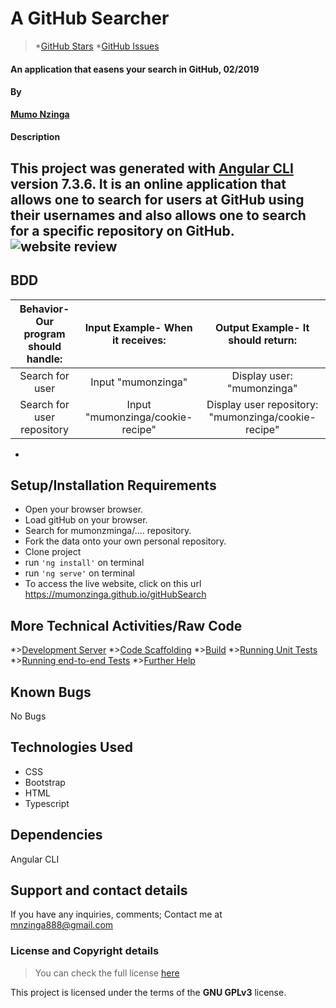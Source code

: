 #  A GitHub Searcher
>*[GitHub Stars](https://github.com/mumonzinga/github-search/stargazers) *[GitHub Issues](https://github.com/mumonzinga/github-search/issues)

#### An application that easens your search in GitHub, 02/2019

#### By 
**[Mumo Nzinga](https://github.com/mumonzinga)**

#### Description

This project was generated with [Angular CLI](https://github.com/angular/angular-cli) version 7.3.6. It is an online application that allows one to search for users at GitHub using their usernames and also allows one to search for a specific repository on GitHub.
![website review](https://github.com/mumonzinga/images/)
---
## BDD

| Behavior- Our program should handle: | Input Example- When it receives: | Output Example- It should return: |
| :-------------: | :-------------: | :-------------: |
| Search for user | Input "mumonzinga" | Display user: "mumonzinga" |
| Search for user repository | Input "mumonzinga/cookie-recipe" | Display user repository: "mumonzinga/cookie-recipe" |
*
## Setup/Installation Requirements

* Open your browser browser.
* Load gitHub on your browser.
* Search for mumonzminga/.... repository.
* Fork the data onto your own personal repository.
* Clone project
* run `'ng install'` on terminal
* run `'ng serve'` on terminal
* To access the live website, click on this url https://mumonzinga.github.io/gitHubSearch

## More Technical Activities/Raw Code
*>[Development Server](https://github.com/mumonzinga/github-search/blob/master/developmentserver.md)
*>[Code Scaffolding](https://github.com/mumonzinga/github-search/blob/master/codescaffolding.md)
*>[Build](https://github.com/mumonzinga/github-search/blob/master/build.md)
*>[Running Unit Tests](https://github.com/mumonzinga/github-search/blob/master/runningunittests.md)
*>[Running end-to-end Tests](https://github.com/mumonzinga/github-search/blob/master/runningendtoendtests.md)
*>[Further Help](https://github.com/mumonzinga/github-search/blob/master/furtherhelp.md)
## Known Bugs

No Bugs

## Technologies Used

- CSS 
- Bootstrap
- HTML 
- Typescript


## Dependencies

Angular CLI

## Support and contact details
If you have any inquiries, comments; Contact me at mnzinga888@gmail.com  


### License and Copyright details
>You can check the full license [here](https://github.com/mumonzinga/LICENSE.git)

This project is licensed under the terms of the **GNU GPLv3** license.



